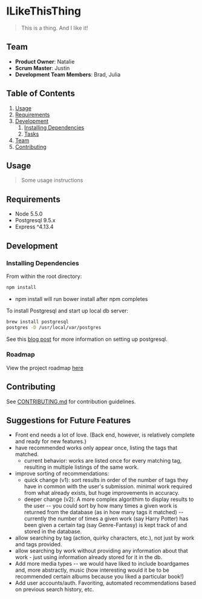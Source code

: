 # ILikeThisThing

> This is a thing. And I like it!

## Team

  - __Product Owner__: Natalie
  - __Scrum Master__: Justin
  - __Development Team Members__: Brad, Julia

## Table of Contents

1. [Usage](#Usage)
1. [Requirements](#requirements)
1. [Development](#development)
    1. [Installing Dependencies](#installing-dependencies)
    1. [Tasks](#tasks)
1. [Team](#team)
1. [Contributing](#contributing)

## Usage

> Some usage instructions

## Requirements

- Node 5.5.0
- Postgresql 9.5.x
- Express ^4.13.4

## Development

### Installing Dependencies

From within the root directory:

```sh
npm install
```
- npm install will run bower install after npm completes

To install Postgresql and start up local db server: 
```sh
brew install postgresql
postgres -D /usr/local/var/postgres
```
See this [blog post](http://www.dancorman.com/knex-your-sql-best-friend/) for more information on setting up postgresql.

### Roadmap

View the project roadmap [here](LINK_TO_PROJECT_ISSUES)


## Contributing

See [CONTRIBUTING.md](https://github.com/unexpected-lion/ourglass/blob/master/contributing.md) for contribution guidelines.

## Suggestions for Future Features

- Front end needs a lot of love. (Back end, however, is relatively complete and ready for new features.)
- have recommended works only appear once, listing the tags that matched.
	- current behavior: works are listed once for every matching tag, resulting in multiple listings of the same work.
- improve sorting of recommendations:
	- quick change (v1): sort results in order of the number of tags they have in common with the user's submission. minimal work required from what already exists, but huge improvements in accuracy.
	- deeper change (v2): A more complex algorithim to display results to the user -- you could sort by how many times a given work is returned from the database (as in how many tags it matched) -- currently the number of times a given work (say Harry Potter) has been given a certain tag (say Genre-Fantasy) is kept track of and stored in the database.
- allow searching by tag (action, quirky characters, etc.), not just by work and tags provided.
- allow searching by work without providing any information about that work - just using information already stored for it in the db.
- Add more media types -- we would have liked to include boardgames and, more abstractly, music (how interesting would it be to be recommended certain albums because you liked a particular book!)
- Add user accounts/auth. Favoriting, automated recommendations based on previous search history, etc.

